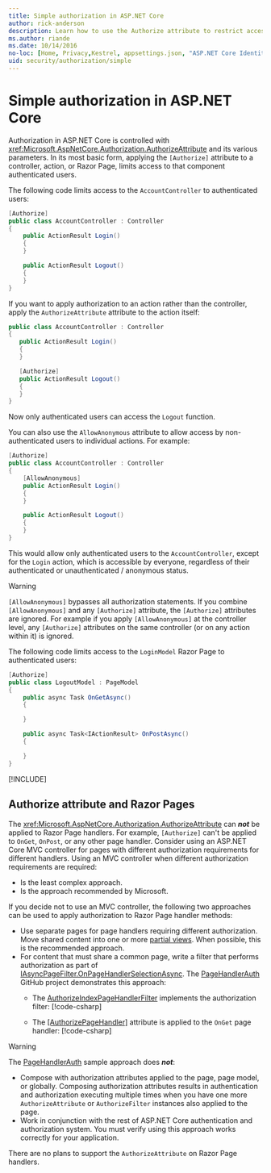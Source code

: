 ```yaml
---
title: Simple authorization in ASP.NET Core
author: rick-anderson
description: Learn how to use the Authorize attribute to restrict access to ASP.NET Core controllers and actions.
ms.author: riande
ms.date: 10/14/2016
no-loc: [Home, Privacy,Kestrel, appsettings.json, "ASP.NET Core Identity", cookie, Cookie, Blazor, "Blazor Server", "Blazor WebAssembly", "Identity", "Let's Encrypt", Razor, SignalR]
uid: security/authorization/simple
---
```

# Simple authorization in ASP.NET Core

<a name="security-authorization-simple"></a>

Authorization in ASP.NET Core is controlled with <xref:Microsoft.AspNetCore.Authorization.AuthorizeAttribute> and its various parameters. In its most basic form, applying the `[Authorize]` attribute to a controller, action, or Razor Page, limits access to that component authenticated users.

The following code limits access to the `AccountController` to authenticated users:

```csharp
[Authorize]
public class AccountController : Controller
{
    public ActionResult Login()
    {
    }

    public ActionResult Logout()
    {
    }
}
```

If you want to apply authorization to an action rather than the controller, apply the `AuthorizeAttribute` attribute to the action itself:

```csharp
public class AccountController : Controller
{
   public ActionResult Login()
   {
   }

   [Authorize]
   public ActionResult Logout()
   {
   }
}
```

Now only authenticated users can access the `Logout` function.

You can also use the `AllowAnonymous` attribute to allow access by non-authenticated users to individual actions. For example:

```csharp
[Authorize]
public class AccountController : Controller
{
    [AllowAnonymous]
    public ActionResult Login()
    {
    }

    public ActionResult Logout()
    {
    }
}
```

This would allow only authenticated users to the `AccountController`, except for the `Login` action, which is accessible by everyone, regardless of their authenticated or unauthenticated / anonymous status.

> [!WARNING]
> `[AllowAnonymous]` bypasses all authorization statements. If you combine `[AllowAnonymous]` and any `[Authorize]` attribute, the `[Authorize]` attributes are ignored. For example if you apply `[AllowAnonymous]` at the controller level, any `[Authorize]` attributes on the same controller (or on any action within it) is ignored.

The following code limits access to the `LoginModel` Razor Page to authenticated users:

```csharp
[Authorize]
public class LogoutModel : PageModel
{
    public async Task OnGetAsync()
    {

    }

    public async Task<IActionResult> OnPostAsync()
    {

    }
}
```

[!INCLUDE[](~/includes/requireAuth.md)]

<a name="aarp"></a>

## Authorize attribute and Razor Pages

The <xref:Microsoft.AspNetCore.Authorization.AuthorizeAttribute> can ***not*** be applied to Razor Page handlers. For example, `[Authorize]` can't be applied to `OnGet`, `OnPost`, or any other page handler. Consider using an ASP.NET Core MVC controller for pages with different authorization requirements for different handlers. Using an MVC controller when different authorization requirements are required:

* Is the least complex approach.
* Is the approach recommended by Microsoft.

If you decide not to use an MVC controller, the following two approaches can be used to apply authorization to Razor Page handler methods:

* Use separate pages for page handlers requiring different authorization. Move shared content into one or more [partial views](xref:mvc/views/partial). When possible, this is the recommended approach.
* For content that must share a common page, write a filter that performs authorization as part of [IAsyncPageFilter.OnPageHandlerSelectionAsync](xref:Microsoft.AspNetCore.Mvc.Filters.IAsyncPageFilter.OnPageHandlerSelectionAsync%2A). The [PageHandlerAuth](https://github.com/dotnet/AspNetCore.Docs/tree/main/aspnetcore/security/authorization/simple/samples/3.1/PageHandlerAuth) GitHub project demonstrates this approach:
  * The [AuthorizeIndexPageHandlerFilter](https://github.com/dotnet/AspNetCore.Docs/blob/main/aspnetcore/security/authorization/simple/samples/3.1/PageHandlerAuth/AuthorizeIndexPageHandlerFilter.cs) implements the authorization filter:
  [!code-csharp[](~/security/authorization/simple/samples/3.1/PageHandlerAuth/Pages/Index.cshtml.cs?name=snippet)]

  * The [[AuthorizePageHandler]](https://github.com/dotnet/AspNetCore.Docs/tree/main/aspnetcore/security/authorization/simple/samples/3.1/PageHandlerAuth/Pages/Index.cshtml.cs#L16) attribute is applied to the `OnGet` page handler:
  [!code-csharp[](~/security/authorization/simple/samples/3.1/PageHandlerAuth/AuthorizeIndexPageHandlerFilter.cs?name=snippet)]

> [!WARNING]
> The [PageHandlerAuth](https://github.com/pranavkm/PageHandlerAuth) sample approach does ***not***:
> * Compose with authorization attributes applied to the page, page model, or globally. Composing authorization attributes results in authentication and authorization executing multiple times when you have one more `AuthorizeAttribute` or `AuthorizeFilter` instances also applied to the page.
> * Work in conjunction with the rest of ASP.NET Core authentication and authorization system. You must verify using this approach works correctly for your application.

There are no plans to support the `AuthorizeAttribute` on Razor Page handlers.
